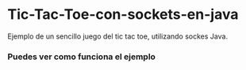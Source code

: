 # Tic-Tac-Toe-con-sockets-en-java
Ejemplo de un sencillo juego del tic tac toe, utilizando sockes Java.<br>
<h3>Puedes ver como funciona el ejemplo


